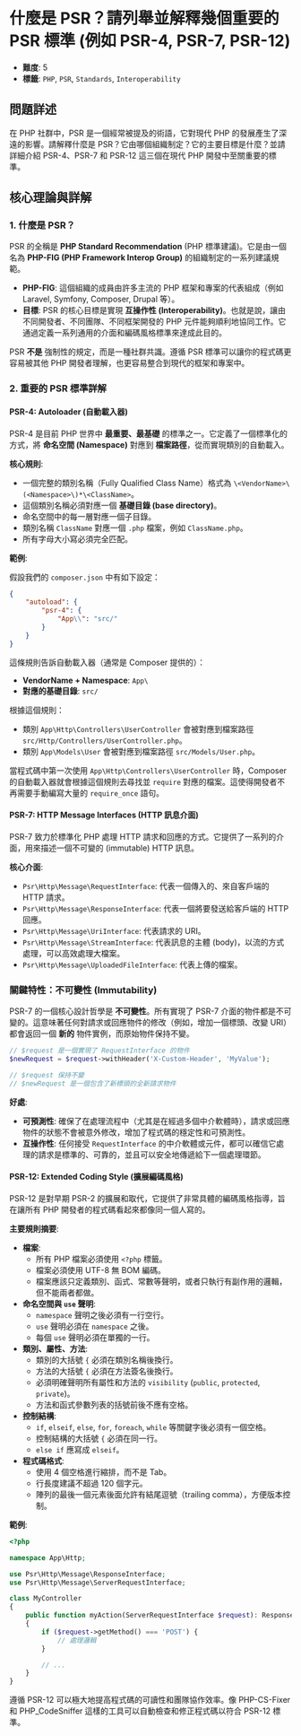 # 什麼是 PSR？請列舉並解釋幾個重要的 PSR 標準 (例如 PSR-4, PSR-7, PSR-12)

- **難度**: 5
- **標籤**: `PHP`, `PSR`, `Standards`, `Interoperability`

## 問題詳述

在 PHP 社群中，PSR 是一個經常被提及的術語，它對現代 PHP 的發展產生了深遠的影響。請解釋什麼是 PSR？它由哪個組織制定？它的主要目標是什麼？並請詳細介紹 PSR-4、PSR-7 和 PSR-12 這三個在現代 PHP 開發中至關重要的標準。

## 核心理論與詳解

### 1. 什麼是 PSR？

PSR 的全稱是 **PHP Standard Recommendation** (PHP 標準建議)。它是由一個名為 **PHP-FIG (PHP Framework Interop Group)** 的組織制定的一系列建議規範。

- **PHP-FIG**: 這個組織的成員由許多主流的 PHP 框架和專案的代表組成（例如 Laravel, Symfony, Composer, Drupal 等）。
- **目標**: PSR 的核心目標是實現 **互操作性 (Interoperability)**。也就是說，讓由不同開發者、不同團隊、不同框架開發的 PHP 元件能夠順利地協同工作。它通過定義一系列通用的介面和編碼風格標準來達成此目的。

PSR **不是** 強制性的規定，而是一種社群共識。遵循 PSR 標準可以讓你的程式碼更容易被其他 PHP 開發者理解，也更容易整合到現代的框架和專案中。

### 2. 重要的 PSR 標準詳解

#### PSR-4: Autoloader (自動載入器)

PSR-4 是目前 PHP 世界中 **最重要、最基礎** 的標準之一。它定義了一個標準化的方式，將 **命名空間 (Namespace)** 對應到 **檔案路徑**，從而實現類別的自動載入。

**核心規則**:

- 一個完整的類別名稱（Fully Qualified Class Name）格式為 `\<VendorName>\(<Namespace>\)*\<ClassName>`。
- 這個類別名稱必須對應一個 **基礎目錄 (base directory)**。
- 命名空間中的每一層對應一個子目錄。
- 類別名稱 `ClassName` 對應一個 `.php` 檔案，例如 `ClassName.php`。
- 所有字母大小寫必須完全匹配。

**範例**:

假設我們的 `composer.json` 中有如下設定：

```json
{
    "autoload": {
        "psr-4": {
            "App\\": "src/"
        }
    }
}
```

這條規則告訴自動載入器（通常是 Composer 提供的）：

- **VendorName + Namespace**: `App\`
- **對應的基礎目錄**: `src/`

根據這個規則：

- 類別 `App\Http\Controllers\UserController` 會被對應到檔案路徑 `src/Http/Controllers/UserController.php`。
- 類別 `App\Models\User` 會被對應到檔案路徑 `src/Models/User.php`。

當程式碼中第一次使用 `App\Http\Controllers\UserController` 時，Composer 的自動載入器就會根據這個規則去尋找並 `require` 對應的檔案。這使得開發者不再需要手動編寫大量的 `require_once` 語句。

#### PSR-7: HTTP Message Interfaces (HTTP 訊息介面)

PSR-7 致力於標準化 PHP 處理 HTTP 請求和回應的方式。它提供了一系列的介面，用來描述一個不可變的 (immutable) HTTP 訊息。

**核心介面**:

- `Psr\Http\Message\RequestInterface`: 代表一個傳入的、來自客戶端的 HTTP 請求。
- `Psr\Http\Message\ResponseInterface`: 代表一個將要發送給客戶端的 HTTP 回應。
- `Psr\Http\Message\UriInterface`: 代表請求的 URI。
- `Psr\Http\Message\StreamInterface`: 代表訊息的主體 (body)，以流的方式處理，可以高效處理大檔案。
- `Psr\Http\Message\UploadedFileInterface`: 代表上傳的檔案。

### 關鍵特性：不可變性 (Immutability)

PSR-7 的一個核心設計哲學是 **不可變性**。所有實現了 PSR-7 介面的物件都是不可變的。這意味著任何對請求或回應物件的修改（例如，增加一個標頭、改變 URI）都會返回一個 **新的** 物件實例，而原始物件保持不變。

```php
// $request 是一個實現了 RequestInterface 的物件
$newRequest = $request->withHeader('X-Custom-Header', 'MyValue');

// $request 保持不變
// $newRequest 是一個包含了新標頭的全新請求物件
```

**好處**:

- **可預測性**: 確保了在處理流程中（尤其是在經過多個中介軟體時），請求或回應物件的狀態不會被意外修改，增加了程式碼的穩定性和可預測性。
- **互操作性**: 任何接受 `RequestInterface` 的中介軟體或元件，都可以確信它處理的請求是標準的、可靠的，並且可以安全地傳遞給下一個處理環節。

#### PSR-12: Extended Coding Style (擴展編碼風格)

PSR-12 是對早期 PSR-2 的擴展和取代，它提供了非常具體的編碼風格指導，旨在讓所有 PHP 開發者的程式碼看起來都像同一個人寫的。

**主要規則摘要**:

- **檔案**:
  - 所有 PHP 檔案必須使用 `<?php` 標籤。
  - 檔案必須使用 UTF-8 無 BOM 編碼。
  - 檔案應該只定義類別、函式、常數等聲明，或者只執行有副作用的邏輯，但不能兩者都做。
- **命名空間與 `use` 聲明**:
  - `namespace` 聲明之後必須有一行空行。
  - `use` 聲明必須在 `namespace` 之後。
  - 每個 `use` 聲明必須在單獨的一行。
- **類別、屬性、方法**:
  - 類別的大括號 `{` 必須在類別名稱後換行。
  - 方法的大括號 `{` 必須在方法簽名後換行。
  - 必須明確聲明所有屬性和方法的 `visibility` (`public`, `protected`, `private`)。
  - 方法和函式參數列表的括號前後不應有空格。
- **控制結構**:
  - `if`, `elseif`, `else`, `for`, `foreach`, `while` 等關鍵字後必須有一個空格。
  - 控制結構的大括號 `{` 必須在同一行。
  - `else if` 應寫成 `elseif`。
- **程式碼格式**:
  - 使用 4 個空格進行縮排，而不是 Tab。
  - 行長度建議不超過 120 個字元。
  - 陣列的最後一個元素後面允許有結尾逗號（trailing comma），方便版本控制。

**範例**:

```php
<?php

namespace App\Http;

use Psr\Http\Message\ResponseInterface;
use Psr\Http\Message\ServerRequestInterface;

class MyController
{
    public function myAction(ServerRequestInterface $request): ResponseInterface
    {
        if ($request->getMethod() === 'POST') {
            // 處理邏輯
        }

        // ...
    }
}
```

遵循 PSR-12 可以極大地提高程式碼的可讀性和團隊協作效率。像 PHP-CS-Fixer 和 PHP_CodeSniffer 這樣的工具可以自動檢查和修正程式碼以符合 PSR-12 標準。
